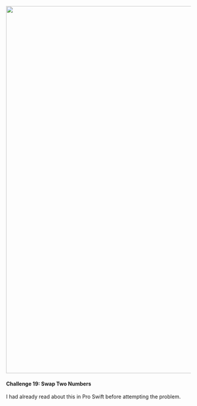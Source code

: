 <img src="https://github.com/nhiddink/HackingWithSwift/blob/master/logo.png" width="1000">

#### Challenge 19: Swap Two Numbers

I had already read about this in Pro Swift before attempting the problem.
